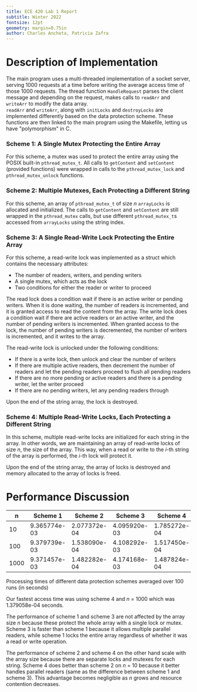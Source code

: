 ```yaml
---
title: ECE 420 Lab 1 Report
subtitle: Winter 2022
fontsize: 12pt
geometry: margin=0.75in
author: Charles Ancheta, Patricia Zafra
---
```


# Description of Implementation

The main program uses a multi-threaded implementation of a socket server, serving 1000 requests at a time before writing the average access time of those 1000 requests. The thread function `HandleRequest` parses the client message and depending on the request, makes calls to `readArr` and `writeArr` to modify the data array.  
`readArr` and `writeArr`, along with `initLocks` and `destroyLocks` are implemented differently based on the data protection scheme. These functions are then linked to the main program using the Makefile, letting us have "polymorphism" in C.

### Scheme 1: A Single Mutex Protecting the Entire Array

For this scheme, a mutex was used to protect the entire array using the POSIX built-in `pthread_mutex_t`. All calls to `getContent` and `setContent` (provided functions) were wrapped in calls to the `pthread_mutex_lock` and `pthread_mutex_unlock` functions.

### Scheme 2: Multiple Mutexes, Each Protecting a Different String

For this scheme, an array of `pthread_mutex_t` of size _n_ `arrayLocks` is allocated and initialized. The calls to `getContent` and `setContent` are still wrapped in the `pthread_mutex` calls, but use different `pthread_mutex_t`s accessed from `arrayLocks` using the string index.

### Scheme 3: A Single Read-Write Lock Protecting the Entire Array

For this scheme, a read-write lock was implemented as a struct which contains the necessary attributes:

- The number of readers, writers, and pending writers
- A single mutex, which acts as the lock
- Two conditions for either the reader or writer to proceed

The read lock does a condition wait if there is an active writer or pending writers. When it is done waiting, the number of readers is incremented, and it is granted access to read the content from the array. The write lock does a condition wait if there are active readers or an active writer, and the number of pending writers is incremented. When granted access to the lock, the number of pending writers is decremented, the number of writers is incremented, and it writes to the array.

The read-write lock is unlocked under the following conditions:

- If there is a write lock, then unlock and clear the number of writers
- If there are multiple active readers, then decrement the number of readers and let the pending readers proceed to flush all pending readers
- If there are no more pending or active readers and there is a pending writer, let the writer proceed
- If there are no pending writers, let any pending readers through

Upon the end of the string array, the lock is destroyed.

### Scheme 4: Multiple Read-Write Locks, Each Protecting a Different String

In this scheme, multiple read-write locks are initialized for each string in the array. In other words, we are maintaining an array of read-write locks of size _n_, the size of the array. This way, when a read or write to the _i_-th string of the array is performed, the _i_-th lock will protect it.

Upon the end of the string array, the array of locks is destroyed and memory allocated to the array of locks is freed.

# Performance Discussion

| n    | Scheme 1     | Scheme 2     | Scheme 3     | Scheme 4     |
| ---- | ------------ | ------------ | ------------ | ------------ |
| 10   | 9.365774e-03 | 2.077372e-04 | 4.095920e-03 | 1.785272e-04 |
| 100  | 9.379739e-03 | 1.538090e-04 | 4.108292e-03 | 1.517450e-04 |
| 1000 | 9.371457e-03 | 1.482282e-04 | 4.174168e-03 | 1.487824e-04 |

Processing times of different data protection schemes averaged over 100 runs (in seconds)

Our fastest access time was using scheme 4 and _n_ = 1000 which was 1.379058e-04 seconds.

The performance of scheme 1 and scheme 3 are not affected by the array size _n_ because these protect the whole array with a single lock or mutex. Scheme 3 is faster than scheme 1 because it allows multiple parallel readers, while scheme 1 locks the entire array regardless of whether it was a read or write operation.

The performance of scheme 2 and scheme 4 on the other hand scale with the array size because there are separate locks and mutexes for each string. Scheme 4 does better than scheme 2 on _n_ = 10 because it better handles parallel readers (same as the difference between scheme 1 and scheme 3). This advantage becomes negligible as _n_ grows and resource contention decreases.
